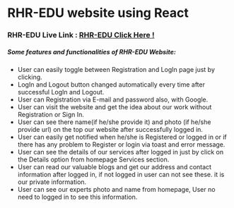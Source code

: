 # RHR-EDU website using React

### RHR-EDU Live Link : [RHR-EDU Click Here !](https://rhr-edu.web.app/)

##### Some features and functionalities of RHR-EDU Website:

- User can easily toggle between Registration and LogIn page just by clicking.
- LogIn and Logout button changed automatically every time after successful LogIn and Logout.
- User can Registration via E-mail and password also, with Google.
- User can visit the website and get the idea about our work without Registration or Sign In.
- User can see there name(if he/she provide it) and photo (if he/she provide url) on the top our website after successfully logged in.
- User can easily get notified when he/she is Registered or logged in or if there has any problem to Register or login via toast and error message.
- User can see the details of our services after logged in just by click on the Details option from homepage Services section.
- User can read our valuable blogs and get our address and contact information after logged in, if not logged in user can not see these. it is our private information.
- User can see our experts photo and name from homepage, User no need to logged in to see this information.
